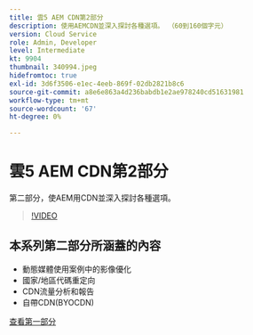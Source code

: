 ```yaml
---
title: 雲5 AEM CDN第2部分
description: 使用AEMCDN並深入探討各種選項。 （60到160個字元）
version: Cloud Service
role: Admin, Developer
level: Intermediate
kt: 9904
thumbnail: 340994.jpeg
hidefromtoc: true
exl-id: 3d6f3506-e1ec-4eeb-869f-02db2821b8c6
source-git-commit: a8e6e863a4d236babdb1e2ae978240cd51631981
workflow-type: tm+mt
source-wordcount: '67'
ht-degree: 0%

---
```


# 雲5 AEM CDN第2部分

第二部分，使AEM用CDN並深入探討各種選項。 

>[!VIDEO](https://video.tv.adobe.com/v/340994/?quality=12&learn=on)

## 本系列第二部分所涵蓋的內容

+ 動態媒體使用案例中的影像優化
+ 國家/地區代碼重定向
+ CDN流量分析和報告
+ 自帶CDN(BYOCDN)

[查看第一部分](cloud5-aem-cdn-part1.md)
